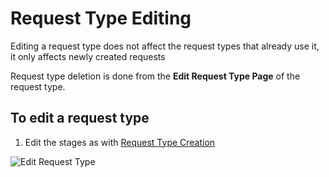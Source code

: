 # Request Type Editing

Editing a request type does not affect the request types that already use it, it only affects newly created requests

Request type deletion is done from the **Edit Request Type Page** of the request type.

## To edit a request type
1. Edit the stages as with [Request Type Creation](create-request-type.md)

![Edit Request Type](/request-types/edit.png)